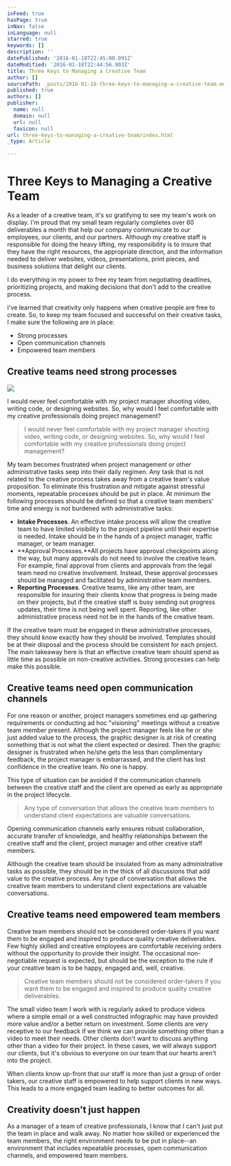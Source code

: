 ```yaml
---
inFeed: true
hasPage: true
inNav: false
inLanguage: null
starred: true
keywords: []
description: ''
datePublished: '2016-01-18T22:45:00.091Z'
dateModified: '2016-01-18T22:44:56.903Z'
title: Three Keys to Managing a Creative Team
author: []
sourcePath: _posts/2016-01-18-three-keys-to-managing-a-creative-team.md
published: true
authors: []
publisher:
  name: null
  domain: null
  url: null
  favicon: null
url: three-keys-to-managing-a-creative-team/index.html
_type: Article

---
```

# Three Keys to Managing a Creative Team

As a leader of a creative team, it's so gratifying to see my team's work on display. I'm proud that my small team regularly completes over 60 deliverables a month that help our company communicate to our employees, our clients, and our partners. Although my creative staff is responsible for doing the heavy lifting, my responsibility is to insure that they have the right resources, the appropriate direction, and the information needed to deliver websites, videos, presentations, print pieces, and business solutions that delight our clients.

I do everything in my power to free my team from negotiating deadlines, prioritizing projects, and making decisions that don't add to the creative process. 

I've learned that creativity only happens when creative people are free to create. So, to keep my team focused and successful on their creative tasks, I make sure the following are in place:

* Strong processes
* Open communication channels
* Empowered team members

## Creative teams need strong processes
![](https://the-grid-user-content.s3-us-west-2.amazonaws.com/5040e122-8e56-441c-86e2-c371cf7d9159.png)

I would never feel comfortable with my project manager shooting video, writing code, or designing websites.  So, why would I feel comfortable with my creative professionals doing project management?

> I would never feel comfortable with my project manager shooting video, writing code, or designing websites.  So, why would I feel comfortable with my creative professionals doing project management?

My team becomes frustrated when project management or other administrative tasks seep into their daily regimen. Any task that is not related to the creative process takes away from a creative team's value proposition. To eliminate this frustration and mitigate against stressful moments, repeatable processes should be put in place. At minimum the following processes should be defined so that a creative team members' time and energy is not burdened with administrative tasks:

* **Intake Processes**. An effective intake process will allow the creative team to have limited visibility to the project pipeline until their expertise is needed. Intake should be in the hands of a project manager, traffic manager, or team manager.
* **Approval Processes.**All projects have approval checkpoints along the way, but many approvals do not need to involve the creative team. For example, final approval from clients and approvals from the legal team need no creative involvement. Instead, these approval processes should be managed and facilitated by administrative team members.
* **Reporting Processes**. Creative teams, like any other team, are responsible for insuring their clients know that progress is being made on their projects, but if the creative staff is busy sending out progress updates, their time is not being well spent. Reporting, like other administrative process need not be in the hands of the creative team. 

If the creative team must be engaged in these administrative processes, they should know exactly how they should be involved. Templates should be at their disposal and the process should be consistent for each project. The main takeaway here is that an effective creative team should spend as little time as possible on non-creative activities. Strong processes can help make this possible.

## Creative teams need open communication channels

For one reason or another, project managers sometimes end up gathering requirements or conducting ad hoc "visioning" meetings without a creative team member present. Although the project manager feels like he or she just added value to the process, the graphic designer is at risk of  creating something that is not what the client expected or desired. Then the graphic designer is frustrated when he/she gets the less than complimentary feedback, the project manager is embarrassed, and the client has lost confidence in the creative team. No one is happy.

This type of situation can be avoided if the communication channels between the creative staff and the client are opened as early as appropriate in the project lifecycle.

> Any type of conversation that allows the creative team members to understand client expectations are valuable conversations.

Opening communication channels early ensures robust collaboration, accurate transfer of knowledge, and healthy relationships between the creative staff and the client, project manager and other creative staff members. 

Although the creative team should be insulated from as many administrative tasks as possible, they should be in the thick of all discussions that add value to the creative process. Any type of conversation that allows the creative team members to understand client expectations are valuable conversations.

## Creative teams need empowered team members

Creative team members should not be considered order-takers if you want them to be engaged and inspired to produce quality creative deliverables. Few highly skilled and creative employees are comfortable receiving orders without the opportunity to provide their insight. The occasional non-negotiable request is expected, but should be the exception to the rule if your creative team is to be happy, engaged and, well, creative.

> Creative team members should not be considered order-takers if you want them to be engaged and inspired to produce quality creative deliverables.

The small video team I work with is regularly asked to produce videos where a simple email or a well constructed infographic may have provided more value and/or a better return on investment. Some clients are very receptive to our feedback if we think we can provide something other than a video to meet their needs. Other clients don't want to discuss anything other than a video for their project. In these cases, we will always support our clients, but it's obvious to everyone on our team that our hearts aren't into the project.

When clients know up-front that our staff is more than just a group of order takers, our creative staff is empowered to help support clients in new ways. This leads to a more engaged team leading to better outcomes for all. 

## Creativity doesn't just happen

As a manager of a team of creative professionals, I know that I can't just put the team in place and walk away. No matter how skilled or experienced the team members, the right environment needs to be put in place--an environment that includes repeatable processes, open communication channels, and empowered team members.